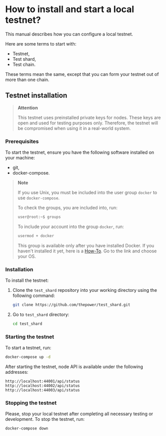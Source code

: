 # How to install and start a local testnet?

This manual describes how you can configure a local testnet.

Here are some terms to start with:

- Testnet,
- Test shard,
- Test chain.

These terms mean the same, except that you can form your testnet out of more than one chain.

## Testnet installation

> **Attention**
>
> This testnet uses preinstalled private keys for nodes. These keys are open and used for testing purposes only. Therefore, the testnet will be compromised when using it in a real-world system.

### Prerequisites

To start the testnet, ensure you have the following software installed on your machine:

- git,
- docker-compose.

> **Note**
> 
> If you use Unix, you must be included into the user group `docker` to use `docker-compose`.
>
> To check the groups, you are included into, run:
> 
> ```bash
> user@root:~$ groups
> ```
> To include your account into the group `docker`, run:
> 
> ```bash
> usermod + docker
> ```
> 
> This group is available only after you have installed Docker. If you haven't installed it yet, here is a [How-To](https://docs.docker.com/engine/install/). Go to the link and choose your OS.

### Installation

To install the testnet:

1. Clone the `test_shard` repository into your working directory using the following command:

   ```bash
   git clone https://github.com/thepower/test_shard.git
   ```

2. Go to `test_shard` directory:

   ```bash
   cd test_shard
   ```

### Starting the testnet

To start a testnet, run:

```bash
docker-compose up -d
```

After starting the testnet, node API is available under the following addresses:

```text
http://localhost:44001/api/status
http://localhost:44002/api/status
http://localhost:44003/api/status
```

### Stopping the testnet

Please, stop your local testnet after completing all necessary testing or development. To stop the testnet, run:

```bash
docker-compose down
```
